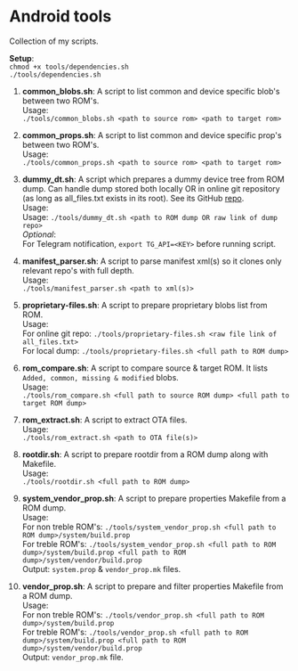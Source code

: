 
# Android tools
Collection of my scripts.  
  
**Setup**:  
`chmod +x tools/dependencies.sh`  
`./tools/dependencies.sh`
  
1. **common_blobs.sh**: A script to list common and device specific blob's between two ROM's.  
Usage:  
`./tools/common_blobs.sh <path to source rom> <path to target rom>`

2. **common_props.sh**: A script to list common and device specific prop's between two ROM's.  
Usage:  
`./tools/common_props.sh <path to source rom> <path to target rom>`

3. **dummy_dt.sh**: A script which prepares a dummy device tree from ROM dump. Can handle dump stored both locally OR in online git repository (as long as all_files.txt exists in its root). See its GitHub [repo](https://github.com/ShivamKumarJha/Dummy_DT/).  
Usage:  
Usage: `./tools/dummy_dt.sh <path to ROM dump OR raw link of dump repo>`  
*Optional*:  
For Telegram notification, `export TG_API=<KEY>` before running script.

4. **manifest_parser.sh**: A script to parse manifest xml(s) so it clones only relevant repo's with full depth.  
Usage:  
`./tools/manifest_parser.sh <path to xml(s)>`

5. **proprietary-files.sh**: A script to prepare proprietary blobs list from ROM.  
Usage:  
For online git repo: `./tools/proprietary-files.sh <raw file link of all_files.txt>`  
For local dump: `./tools/proprietary-files.sh <full path to ROM dump>`

6. **rom_compare.sh**: A script to compare source & target ROM. It lists `Added, common, missing & modified` blobs.  
Usage:  
`./tools/rom_compare.sh <full path to source ROM dump> <full path to target ROM dump>`

7. **rom_extract.sh**: A script to extract OTA files.  
Usage:  
`./tools/rom_extract.sh <path to OTA file(s)>`

8. **rootdir.sh**: A script to prepare rootdir from a ROM dump along with Makefile.  
Usage:  
`./tools/rootdir.sh <full path to ROM dump>`

9. **system_vendor_prop.sh**: A script to prepare properties Makefile from a ROM dump.  
Usage:  
For non treble ROM's: `./tools/system_vendor_prop.sh <full path to ROM dump>/system/build.prop`  
For treble ROM's: `./tools/system_vendor_prop.sh <full path to ROM dump>/system/build.prop <full path to ROM dump>/system/vendor/build.prop`  
Output: `system.prop` & `vendor_prop.mk` files.  

10. **vendor_prop.sh**: A script to prepare and filter properties Makefile from a ROM dump.  
Usage:  
For non treble ROM's: `./tools/vendor_prop.sh <full path to ROM dump>/system/build.prop`  
For treble ROM's: `./tools/vendor_prop.sh <full path to ROM dump>/system/build.prop <full path to ROM dump>/system/vendor/build.prop`  
Output: `vendor_prop.mk` file.  
